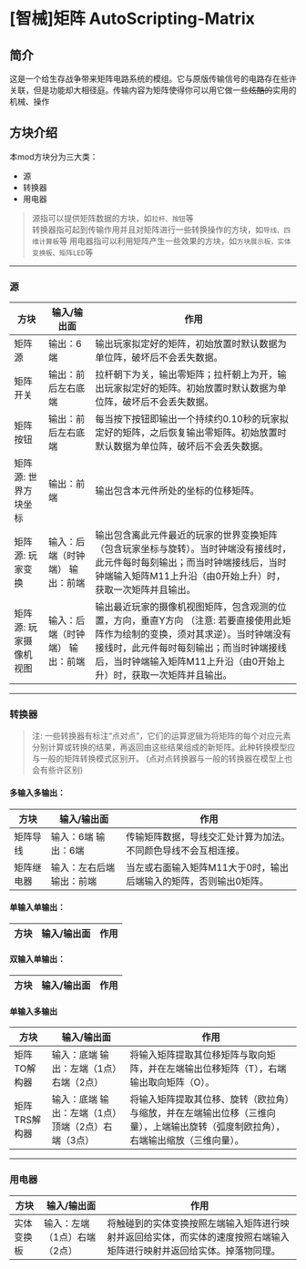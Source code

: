 # [智械]矩阵 AutoScripting-Matrix
## 简介
这是一个给生存战争带来矩阵电路系统的模组。它与原版传输信号的电路存在些许关联，但是功能却大相径庭。传输内容为矩阵使得你可以用它做一些~~炫酷的~~实用的机械、操作
## 方块介绍
本mod方块分为三大类：
- 源
- 转换器
- 用电器
> 源指可以提供矩阵数据的方块，如`拉杆、按钮`等  
> 转换器指可起到传输作用并且对矩阵进行一些转换操作的方块，如`导线、四维计算板`等
> 用电器指可以利用矩阵产生一些效果的方块，如`方块展示板，实体变换板、矩阵LED`等

---

### 源
| 方块            | 输入/输出面                             | 作用                                                                                          |
|---------------|--------------------------------|----------------------------------------------------------------------------------------------------|
| 矩阵源            | 输出：6端                             | 输出玩家拟定好的矩阵，初始放置时默认数据为单位阵，破坏后不会丢失数据。                            |
| 矩阵开关          | 输出：前后左右底端                  | 拉杆朝下为关，输出零矩阵；拉杆朝上为开，输出玩家拟定好的矩阵。初始放置时默认数据为单位阵，破坏后不会丢失数据。                                                                                            |
| 矩阵按钮          | 输出：前后左右底端                    | 每当按下按钮即输出一个持续约0.10秒的玩家拟定好的矩阵，之后恢复输出零矩阵。初始放置时默认数据为单位阵，破坏后不会丢失数据。 |
| 矩阵源: 世界方块坐标      | 输出：前端                        | 输出包含本元件所处的坐标的位移矩阵。 |
| 矩阵源: 玩家变换      | 输入：后端（时钟端） 输出：前端         | 输出包含离此元件最近的玩家的世界变换矩阵（包含玩家坐标与旋转）。当时钟端没有接线时，此元件每时每刻输出；而当时钟端接线后，当时钟端输入矩阵M11上升沿（由0开始上升）时，获取一次矩阵并且输出。 |
| 矩阵源: 玩家摄像机视图      | 输入：后端（时钟端） 输出：前端         | 输出最近玩家的摄像机视图矩阵，包含观测的位置，方向，垂直Y方向 （注意: 若要直接使用此矩阵作为绘制的变换，须对其求逆）。当时钟端没有接线时，此元件每时每刻输出；而当时钟端接线后，当时钟端输入矩阵M11上升沿（由0开始上升）时，获取一次矩阵并且输出。 |

---

### 转换器
> 注: 一些转换器有标注“点对点”，它们的运算逻辑为将矩阵的每个对应元素分别计算或转换的结果，再返回由这些结果组成的新矩阵。此种转换模型应与一般的矩阵转换模式区别开。
> (点对点转换器与一般的转换器在模型上也会有些许区别)
#### 多输入多输出：

| 方块            | 输入/输出面                             | 作用                                                                                          |
|---------------|--------------------------------|----------------------------------------------------------------------------------------------------|
| 矩阵导线       | 输入：6端  输出：6端             | 传输矩阵数据，导线交汇处计算为加法。不同颜色导线不会互相连接。|
| 矩阵继电器     | 输入：左右后端  输出：前端        | 当左或右面输入矩阵M11大于0时，输出后端输入的矩阵，否则输出0矩阵。 |
#### 单输入单输出：

| 方块            | 输入/输出面                             | 作用                                                                                          |
|---------------|--------------------------------|----------------------------------------------------------------------------------------------------|
#### 双输入单输出：

| 方块            | 输入/输出面                             | 作用                                                                                          |
|---------------|--------------------------------|----------------------------------------------------------------------------------------------------|
#### 单输入多输出
| 方块            | 输入/输出面                             | 作用                                                                                          |
|---------------|--------------------------------|----------------------------------------------------------------------------------------------------|
| 矩阵TO解构器   | 输入：底端  输出：左端（1点）右端（2点）| 将输入矩阵提取其位移矩阵与取向矩阵，并在左端输出位移矩阵（T），右端输出取向矩阵（O）。|
| 矩阵TRS解构器 | 输入：底端  输出：左端（1点）顶端（2点）右端（3点）| 将输入矩阵提取其位移、旋转（欧拉角）与缩放，并在左端输出位移（三维向量），上端输出旋转（弧度制欧拉角），右端输出缩放（三维向量）。|

---

### 用电器
| 方块            | 输入/输出面                             | 作用                                                                                          |
|---------------|--------------------------------|----------------------------------------------------------------------------------------------------|
| 实体变换板     | 输入：左端（1点）右端（2点）      | 将触碰到的实体变换按照左端输入矩阵进行映射并返回给实体，而实体的速度按照右端输入矩阵进行映射并返回给实体。掉落物同理。 |
